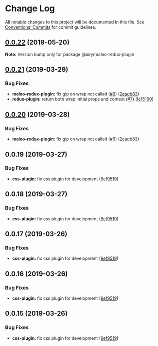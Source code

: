 # Change Log

All notable changes to this project will be documented in this file.
See [Conventional Commits](https://conventionalcommits.org) for commit guidelines.

## [0.0.22](https://github.com/airyrooms/maleo-plugins/compare/@airy/maleo-redux-plugin@0.0.21...@airy/maleo-redux-plugin@0.0.22) (2019-05-20)

**Note:** Version bump only for package @airy/maleo-redux-plugin





## [0.0.21](https://github.com/airyrooms/maleo-plugins/compare/@airy/maleo-redux-plugin@0.0.19...@airy/maleo-redux-plugin@0.0.21) (2019-03-29)


### Bug Fixes

* **maleo-redux-plugin:** fix gip on wrap not called ([#6](https://github.com/airyrooms/maleo-plugins/issues/6)) ([2eadb83](https://github.com/airyrooms/maleo-plugins/commit/2eadb83))
* **redux-plugin:** return both wrap initial props and context ([#7](https://github.com/airyrooms/maleo-plugins/issues/7)) ([fe15160](https://github.com/airyrooms/maleo-plugins/commit/fe15160))





## [0.0.20](https://github.com/alvinkl/maleo-plugins/compare/@airy/maleo-redux-plugin@0.0.19...@airy/maleo-redux-plugin@0.0.20) (2019-03-28)


### Bug Fixes

* **maleo-redux-plugin:** fix gip on wrap not called ([#6](https://github.com/alvinkl/maleo-plugins/issues/6)) ([2eadb83](https://github.com/alvinkl/maleo-plugins/commit/2eadb83))





## 0.0.19 (2019-03-27)


### Bug Fixes

* **css-plugin:** fix css plugin for development ([9ef9519](https://github.com/airyrooms/maleo-plugins/commit/9ef9519))





## 0.0.18 (2019-03-27)


### Bug Fixes

* **css-plugin:** fix css plugin for development ([9ef9519](https://github.com/airyrooms/maleo-plugins/commit/9ef9519))





## 0.0.17 (2019-03-26)


### Bug Fixes

* **css-plugin:** fix css plugin for development ([9ef9519](https://github.com/airyrooms/maleo-plugins/commit/9ef9519))





## 0.0.16 (2019-03-26)


### Bug Fixes

* **css-plugin:** fix css plugin for development ([9ef9519](https://github.com/airyrooms/maleo-plugins/commit/9ef9519))





## 0.0.15 (2019-03-26)


### Bug Fixes

* **css-plugin:** fix css plugin for development ([9ef9519](https://github.com/alvinkl/maleo-plugins/commit/9ef9519))
